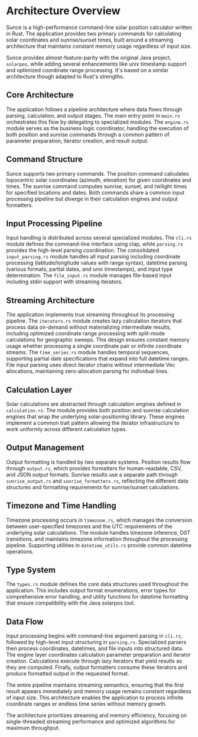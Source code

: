 # Architecture Overview

Sunce is a high-performance command-line solar position calculator written in Rust. The application provides two primary commands for calculating solar coordinates and sunrise/sunset times, built around a streaming architecture that maintains constant memory usage regardless of input size.

Sunce provides almost-feature-parity with the original Java project, `solarpos`, while adding several enhancements like unix timestamp support and optimized coordinate range processing. It's based on a similar architecture though adapted to Rust's strengths.

## Core Architecture

The application follows a pipeline architecture where data flows through parsing, calculation, and output stages. The main entry point in `main.rs` orchestrates this flow by delegating to specialized modules. The `engine.rs` module serves as the business logic coordinator, handling the execution of both position and sunrise commands through a common pattern of parameter preparation, iterator creation, and result output.

## Command Structure

Sunce supports two primary commands. The position command calculates topocentric solar coordinates (azimuth, elevation) for given coordinates and times. The sunrise command computes sunrise, sunset, and twilight times for specified locations and dates. Both commands share a common input processing pipeline but diverge in their calculation engines and output formatters.

## Input Processing Pipeline

Input handling is distributed across several specialized modules. The `cli.rs` module defines the command-line interface using clap, while `parsing.rs` provides the high-level parsing coordination. The consolidated `input_parsing.rs` module handles all input parsing including coordinate processing (latitude/longitude values with range syntax), datetime parsing (various formats, partial dates, and unix timestamps), and input type determination. The `file_input.rs` module manages file-based input including stdin support with streaming iterators.

## Streaming Architecture

The application implements true streaming throughout its processing pipeline. The `iterators.rs` module creates lazy calculation iterators that process data on-demand without materializing intermediate results, including optimized coordinate range processing with split-mode calculations for geographic sweeps. This design ensures constant memory usage whether processing a single coordinate pair or infinite coordinate streams. The `time_series.rs` module handles temporal sequences, supporting partial date specifications that expand into full datetime ranges. File input parsing uses direct iterator chains without intermediate Vec allocations, maintaining zero-allocation parsing for individual lines.

## Calculation Layer

Solar calculations are abstracted through calculation engines defined in `calculation.rs`. The module provides both position and sunrise calculation engines that wrap the underlying solar-positioning library. These engines implement a common trait pattern allowing the iterator infrastructure to work uniformly across different calculation types.

## Output Management

Output formatting is handled by two separate systems. Position results flow through `output.rs`, which provides formatters for human-readable, CSV, and JSON output formats. Sunrise results use a separate path through `sunrise_output.rs` and `sunrise_formatters.rs`, reflecting the different data structures and formatting requirements for sunrise/sunset calculations.

## Timezone and Time Handling

Timezone processing occurs in `timezone.rs`, which manages the conversion between user-specified timezones and the UTC requirements of the underlying solar calculations. The module handles timezone inference, DST transitions, and maintains timezone information throughout the processing pipeline. Supporting utilities in `datetime_utils.rs` provide common datetime operations.

## Type System

The `types.rs` module defines the core data structures used throughout the application. This includes output format enumerations, error types for comprehensive error handling, and utility functions for datetime formatting that ensure compatibility with the Java solarpos tool.

## Data Flow

Input processing begins with command-line argument parsing in `cli.rs`, followed by high-level input structuring in `parsing.rs`. Specialized parsers then process coordinates, datetimes, and file inputs into structured data. The engine layer coordinates calculation parameter preparation and iterator creation. Calculations execute through lazy iterators that yield results as they are computed. Finally, output formatters consume these iterators and produce formatted output in the requested format.

The entire pipeline maintains streaming semantics, ensuring that the first result appears immediately and memory usage remains constant regardless of input size. This architecture enables the application to process infinite coordinate ranges or endless time series without memory growth.

The architecture prioritizes streaming and memory efficiency, focusing on single-threaded streaming performance and optimized algorithms for maximum throughput.
